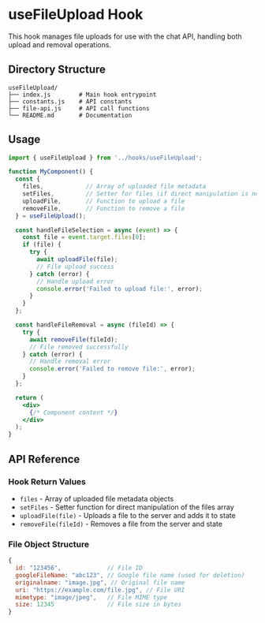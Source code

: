 # useFileUpload Hook

This hook manages file uploads for use with the chat API, handling both upload and removal operations.

## Directory Structure

```
useFileUpload/
├── index.js        # Main hook entrypoint
├── constants.js    # API constants
├── file-api.js     # API call functions
└── README.md       # Documentation
```

## Usage

```jsx
import { useFileUpload } from '../hooks/useFileUpload';

function MyComponent() {
  const {
    files,            // Array of uploaded file metadata
    setFiles,         // Setter for files (if direct manipulation is needed)
    uploadFile,       // Function to upload a file
    removeFile,       // Function to remove a file
  } = useFileUpload();

  const handleFileSelection = async (event) => {
    const file = event.target.files[0];
    if (file) {
      try {
        await uploadFile(file);
        // File upload success
      } catch (error) {
        // Handle upload error
        console.error('Failed to upload file:', error);
      }
    }
  };

  const handleFileRemoval = async (fileId) => {
    try {
      await removeFile(fileId);
      // File removed successfully
    } catch (error) {
      // Handle removal error
      console.error('Failed to remove file:', error);
    }
  };

  return (
    <div>
      {/* Component content */}
    </div>
  );
}
```

## API Reference

### Hook Return Values

- `files` - Array of uploaded file metadata objects
- `setFiles` - Setter function for direct manipulation of the files array
- `uploadFile(file)` - Uploads a file to the server and adds it to state
- `removeFile(fileId)` - Removes a file from the server and state

### File Object Structure

```js
{
  id: "123456",             // File ID
  googleFileName: "abc123", // Google file name (used for deletion)
  originalname: "image.jpg", // Original file name
  uri: "https://example.com/file.jpg", // File URI
  mimetype: "image/jpeg",   // File MIME type
  size: 12345               // File size in bytes
}
``` 